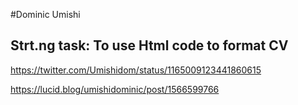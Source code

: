 #Dominic Umishi
## Strt.ng task: To use Html code to format CV
https://twitter.com/Umishidom/status/1165009123441860615

https://lucid.blog/umishidominic/post/1566599766